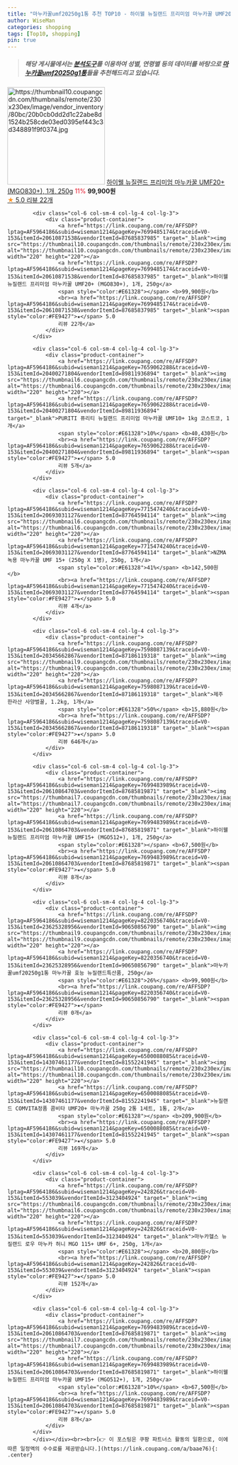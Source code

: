 ```yaml
---
title: "마누카꿀umf20250g1통 추천 TOP10 - 하이웰 뉴질랜드 프리미엄 마누카꿀 UMF20+ (MGO830+), 1개, 250g"
author: WiseMan
categories: shopping
tags: [Top10, shopping]
pin: true
---
```


> ##### 해당 게시물에서는 [**분석도구**](https://itemscout.io/)를 이용하여 **성별**, **연령별** 등의 데이터를 바탕으로 [**마누카꿀umf20250g1통**](https://link.coupang.com/a/baae76)들을 추천해드리고 있습니다.
<div class="container"><div class="row">
            <div class="col-6 col-sm-4 col-lg-4 col-lg-3">
                <div class="product-container">
                    <a href="https://link.coupang.com/re/AFFSDP?lptag=AF5964186&subid=wiseman1214&pageKey=7699485174&traceid=V0-153&itemId=20610871538&vendorItemId=87685837985" target="_blank"><img src="https://thumbnail10.coupangcdn.com/thumbnails/remote/230x230ex/image/vendor_inventory/80bc/20b0cb0dd2d1c22abe8d1524b258cde03ed0395ef443c3d348891f9f0374.jpg" alt="https://thumbnail10.coupangcdn.com/thumbnails/remote/230x230ex/image/vendor_inventory/80bc/20b0cb0dd2d1c22abe8d1524b258cde03ed0395ef443c3d348891f9f0374.jpg" width="220" height="220"></a>
                    <a href="https://link.coupang.com/re/AFFSDP?lptag=AF5964186&subid=wiseman1214&pageKey=7699485174&traceid=V0-153&itemId=20610871538&vendorItemId=87685837985" target="_blank">하이웰 뉴질랜드 프리미엄 마누카꿀 UMF20+ (MGO830+), 1개, 250g</a>
                    <span style="color:#E61328">11%</span> <b>99,900원</b>
                    <br><a href="https://link.coupang.com/re/AFFSDP?lptag=AF5964186&subid=wiseman1214&pageKey=7699485174&traceid=V0-153&itemId=20610871538&vendorItemId=87685837985" target="_blank"><span style="color:#FE9427">★</span> 5.0
                    리뷰 22개</a>
                </div>
            </div>
            
            <div class="col-6 col-sm-4 col-lg-4 col-lg-3">
                <div class="product-container">
                    <a href="https://link.coupang.com/re/AFFSDP?lptag=AF5964186&subid=wiseman1214&pageKey=7699485174&traceid=V0-153&itemId=20610871538&vendorItemId=87685837985" target="_blank"><img src="https://thumbnail10.coupangcdn.com/thumbnails/remote/230x230ex/image/vendor_inventory/80bc/20b0cb0dd2d1c22abe8d1524b258cde03ed0395ef443c3d348891f9f0374.jpg" alt="https://thumbnail10.coupangcdn.com/thumbnails/remote/230x230ex/image/vendor_inventory/80bc/20b0cb0dd2d1c22abe8d1524b258cde03ed0395ef443c3d348891f9f0374.jpg" width="220" height="220"></a>
                    <a href="https://link.coupang.com/re/AFFSDP?lptag=AF5964186&subid=wiseman1214&pageKey=7699485174&traceid=V0-153&itemId=20610871538&vendorItemId=87685837985" target="_blank">하이웰 뉴질랜드 프리미엄 마누카꿀 UMF20+ (MGO830+), 1개, 250g</a>
                    <span style="color:#E61328"></span> <b>99,900원</b>
                    <br><a href="https://link.coupang.com/re/AFFSDP?lptag=AF5964186&subid=wiseman1214&pageKey=7699485174&traceid=V0-153&itemId=20610871538&vendorItemId=87685837985" target="_blank"><span style="color:#FE9427">★</span> 5.0
                    리뷰 22개</a>
                </div>
            </div>
            
            <div class="col-6 col-sm-4 col-lg-4 col-lg-3">
                <div class="product-container">
                    <a href="https://link.coupang.com/re/AFFSDP?lptag=AF5964186&subid=wiseman1214&pageKey=7659062288&traceid=V0-153&itemId=20400271804&vendorItemId=89811936894" target="_blank"><img src="https://thumbnail6.coupangcdn.com/thumbnails/remote/230x230ex/image/vendor_inventory/8bf5/9fbf42dad4e8b9f2c1eb008ec419701ef7b43bfa280b2bbe8747e8d71662.jpg" alt="https://thumbnail6.coupangcdn.com/thumbnails/remote/230x230ex/image/vendor_inventory/8bf5/9fbf42dad4e8b9f2c1eb008ec419701ef7b43bfa280b2bbe8747e8d71662.jpg" width="220" height="220"></a>
                    <a href="https://link.coupang.com/re/AFFSDP?lptag=AF5964186&subid=wiseman1214&pageKey=7659062288&traceid=V0-153&itemId=20400271804&vendorItemId=89811936894" target="_blank">PURITI 퓨리티 뉴질랜드 프리미엄 마누카꿀 UMF10+ 1kg 코스트코, 1개</a>
                    <span style="color:#E61328">10%</span> <b>40,430원</b>
                    <br><a href="https://link.coupang.com/re/AFFSDP?lptag=AF5964186&subid=wiseman1214&pageKey=7659062288&traceid=V0-153&itemId=20400271804&vendorItemId=89811936894" target="_blank"><span style="color:#FE9427">★</span> 5.0
                    리뷰 5개</a>
                </div>
            </div>
            
            <div class="col-6 col-sm-4 col-lg-4 col-lg-3">
                <div class="product-container">
                    <a href="https://link.coupang.com/re/AFFSDP?lptag=AF5964186&subid=wiseman1214&pageKey=7715474240&traceid=V0-153&itemId=20693031127&vendorItemId=87764594114" target="_blank"><img src="https://thumbnail6.coupangcdn.com/thumbnails/remote/230x230ex/image/vendor_inventory/c759/1b41b263132a3fe42ec5cc496f9b8148cd18f4a420ccc22a3720da3a6e32.jpg" alt="https://thumbnail6.coupangcdn.com/thumbnails/remote/230x230ex/image/vendor_inventory/c759/1b41b263132a3fe42ec5cc496f9b8148cd18f4a420ccc22a3720da3a6e32.jpg" width="220" height="220"></a>
                    <a href="https://link.coupang.com/re/AFFSDP?lptag=AF5964186&subid=wiseman1214&pageKey=7715474240&traceid=V0-153&itemId=20693031127&vendorItemId=87764594114" target="_blank">NZMA 녹용 마누카꿀 UMF 15+ (250g X 1병), 250g, 1개</a>
                    <span style="color:#E61328">41%</span> <b>142,500원</b>
                    <br><a href="https://link.coupang.com/re/AFFSDP?lptag=AF5964186&subid=wiseman1214&pageKey=7715474240&traceid=V0-153&itemId=20693031127&vendorItemId=87764594114" target="_blank"><span style="color:#FE9427">★</span> 5.0
                    리뷰 4개</a>
                </div>
            </div>
            
            <div class="col-6 col-sm-4 col-lg-4 col-lg-3">
                <div class="product-container">
                    <a href="https://link.coupang.com/re/AFFSDP?lptag=AF5964186&subid=wiseman1214&pageKey=7598087139&traceid=V0-153&itemId=20345662867&vendorItemId=87186119318" target="_blank"><img src="https://thumbnail9.coupangcdn.com/thumbnails/remote/230x230ex/image/vendor_inventory/1764/ceb3303e8a74099726796a05d6fd6785fb7e64d79bfd2d6eaace2e7368bf.jpg" alt="https://thumbnail9.coupangcdn.com/thumbnails/remote/230x230ex/image/vendor_inventory/1764/ceb3303e8a74099726796a05d6fd6785fb7e64d79bfd2d6eaace2e7368bf.jpg" width="220" height="220"></a>
                    <a href="https://link.coupang.com/re/AFFSDP?lptag=AF5964186&subid=wiseman1214&pageKey=7598087139&traceid=V0-153&itemId=20345662867&vendorItemId=87186119318" target="_blank">제주 한라산 사양벌꿀, 1.2kg, 1개</a>
                    <span style="color:#E61328">50%</span> <b>15,880원</b>
                    <br><a href="https://link.coupang.com/re/AFFSDP?lptag=AF5964186&subid=wiseman1214&pageKey=7598087139&traceid=V0-153&itemId=20345662867&vendorItemId=87186119318" target="_blank"><span style="color:#FE9427">★</span> 5.0
                    리뷰 646개</a>
                </div>
            </div>
            
            <div class="col-6 col-sm-4 col-lg-4 col-lg-3">
                <div class="product-container">
                    <a href="https://link.coupang.com/re/AFFSDP?lptag=AF5964186&subid=wiseman1214&pageKey=7699483989&traceid=V0-153&itemId=20610864703&vendorItemId=87685819871" target="_blank"><img src="https://thumbnail7.coupangcdn.com/thumbnails/remote/230x230ex/image/vendor_inventory/4965/c12a44a15918e17b66914bf9bf2e8cfbd7aed26b59293d3b8aff8ae17bdb.jpg" alt="https://thumbnail7.coupangcdn.com/thumbnails/remote/230x230ex/image/vendor_inventory/4965/c12a44a15918e17b66914bf9bf2e8cfbd7aed26b59293d3b8aff8ae17bdb.jpg" width="220" height="220"></a>
                    <a href="https://link.coupang.com/re/AFFSDP?lptag=AF5964186&subid=wiseman1214&pageKey=7699483989&traceid=V0-153&itemId=20610864703&vendorItemId=87685819871" target="_blank">하이웰 뉴질랜드 프리미엄 마누카꿀 UMF15+ (MGO512+), 1개, 250g</a>
                    <span style="color:#E61328"></span> <b>67,500원</b>
                    <br><a href="https://link.coupang.com/re/AFFSDP?lptag=AF5964186&subid=wiseman1214&pageKey=7699483989&traceid=V0-153&itemId=20610864703&vendorItemId=87685819871" target="_blank"><span style="color:#FE9427">★</span> 5.0
                    리뷰 8개</a>
                </div>
            </div>
            
            <div class="col-6 col-sm-4 col-lg-4 col-lg-3">
                <div class="product-container">
                    <a href="https://link.coupang.com/re/AFFSDP?lptag=AF5964186&subid=wiseman1214&pageKey=8220356740&traceid=V0-153&itemId=23625328956&vendorItemId=90650856790" target="_blank"><img src="https://thumbnail9.coupangcdn.com/thumbnails/remote/230x230ex/image/vendor_inventory/6401/4cefac1b1bd4b108a3fb093704ac2e7c45e85cbc74c35074d653f5cb72a8.jpg" alt="https://thumbnail9.coupangcdn.com/thumbnails/remote/230x230ex/image/vendor_inventory/6401/4cefac1b1bd4b108a3fb093704ac2e7c45e85cbc74c35074d653f5cb72a8.jpg" width="220" height="220"></a>
                    <a href="https://link.coupang.com/re/AFFSDP?lptag=AF5964186&subid=wiseman1214&pageKey=8220356740&traceid=V0-153&itemId=23625328956&vendorItemId=90650856790" target="_blank">마누카꿀umf20250g1통 마누카꿀 효능 뉴질랜드특산품, 250g</a>
                    <span style="color:#E61328">26%</span> <b>99,900원</b>
                    <br><a href="https://link.coupang.com/re/AFFSDP?lptag=AF5964186&subid=wiseman1214&pageKey=8220356740&traceid=V0-153&itemId=23625328956&vendorItemId=90650856790" target="_blank"><span style="color:#FE9427">★</span> 
                    리뷰 0개</a>
                </div>
            </div>
            
            <div class="col-6 col-sm-4 col-lg-4 col-lg-3">
                <div class="product-container">
                    <a href="https://link.coupang.com/re/AFFSDP?lptag=AF5964186&subid=wiseman1214&pageKey=6500088085&traceid=V0-153&itemId=14307461177&vendorItemId=81552241945" target="_blank"><img src="https://thumbnail10.coupangcdn.com/thumbnails/remote/230x230ex/image/vendor_inventory/6101/8e1cc84db9509e44d0f34c6c64b839d416ce28f6423ea87763240ef03915.jpg" alt="https://thumbnail10.coupangcdn.com/thumbnails/remote/230x230ex/image/vendor_inventory/6101/8e1cc84db9509e44d0f34c6c64b839d416ce28f6423ea87763240ef03915.jpg" width="220" height="220"></a>
                    <a href="https://link.coupang.com/re/AFFSDP?lptag=AF5964186&subid=wiseman1214&pageKey=6500088085&traceid=V0-153&itemId=14307461177&vendorItemId=81552241945" target="_blank">뉴질랜드 COMVITA정품 콤비타 UMF20+ 마누카꿀 250g 2통 1세트, 1통, 2개</a>
                    <span style="color:#E61328"></span> <b>209,900원</b>
                    <br><a href="https://link.coupang.com/re/AFFSDP?lptag=AF5964186&subid=wiseman1214&pageKey=6500088085&traceid=V0-153&itemId=14307461177&vendorItemId=81552241945" target="_blank"><span style="color:#FE9427">★</span> 5.0
                    리뷰 169개</a>
                </div>
            </div>
            
            <div class="col-6 col-sm-4 col-lg-4 col-lg-3">
                <div class="product-container">
                    <a href="https://link.coupang.com/re/AFFSDP?lptag=AF5964186&subid=wiseman1214&pageKey=242826&traceid=V0-153&itemId=553039&vendorItemId=3123404924" target="_blank"><img src="https://thumbnail6.coupangcdn.com/thumbnails/remote/230x230ex/image/vendor_inventory/00ef/06b41ccd33a7503d53899dbae70e861d89d68f7a1e0245720e6103d424a7.jpg" alt="https://thumbnail6.coupangcdn.com/thumbnails/remote/230x230ex/image/vendor_inventory/00ef/06b41ccd33a7503d53899dbae70e861d89d68f7a1e0245720e6103d424a7.jpg" width="220" height="220"></a>
                    <a href="https://link.coupang.com/re/AFFSDP?lptag=AF5964186&subid=wiseman1214&pageKey=242826&traceid=V0-153&itemId=553039&vendorItemId=3123404924" target="_blank">마누카헬스 뉴질랜드 로우 마누카 허니 MGO 115+ UMF 6+, 250g, 1개</a>
                    <span style="color:#E61328"></span> <b>20,800원</b>
                    <br><a href="https://link.coupang.com/re/AFFSDP?lptag=AF5964186&subid=wiseman1214&pageKey=242826&traceid=V0-153&itemId=553039&vendorItemId=3123404924" target="_blank"><span style="color:#FE9427">★</span> 5.0
                    리뷰 152개</a>
                </div>
            </div>
            
            <div class="col-6 col-sm-4 col-lg-4 col-lg-3">
                <div class="product-container">
                    <a href="https://link.coupang.com/re/AFFSDP?lptag=AF5964186&subid=wiseman1214&pageKey=7699483989&traceid=V0-153&itemId=20610864703&vendorItemId=87685819871" target="_blank"><img src="https://thumbnail7.coupangcdn.com/thumbnails/remote/230x230ex/image/vendor_inventory/4965/c12a44a15918e17b66914bf9bf2e8cfbd7aed26b59293d3b8aff8ae17bdb.jpg" alt="https://thumbnail7.coupangcdn.com/thumbnails/remote/230x230ex/image/vendor_inventory/4965/c12a44a15918e17b66914bf9bf2e8cfbd7aed26b59293d3b8aff8ae17bdb.jpg" width="220" height="220"></a>
                    <a href="https://link.coupang.com/re/AFFSDP?lptag=AF5964186&subid=wiseman1214&pageKey=7699483989&traceid=V0-153&itemId=20610864703&vendorItemId=87685819871" target="_blank">하이웰 뉴질랜드 프리미엄 마누카꿀 UMF15+ (MGO512+), 1개, 250g</a>
                    <span style="color:#E61328">10%</span> <b>67,500원</b>
                    <br><a href="https://link.coupang.com/re/AFFSDP?lptag=AF5964186&subid=wiseman1214&pageKey=7699483989&traceid=V0-153&itemId=20610864703&vendorItemId=87685819871" target="_blank"><span style="color:#FE9427">★</span> 5.0
                    리뷰 8개</a>
                </div>
            </div>
            </div></div><br><br>[👉 이 포스팅은 쿠팡 파트너스 활동의 일환으로, 이에 따른 일정액의 수수료를 제공받습니다.](https://link.coupang.com/a/baae76){: .center}